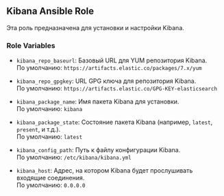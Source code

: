 ## Kibana Ansible Role

Эта роль предназначена для установки и настройки Kibana.

### Role Variables

- `kibana_repo_baseurl`: Базовый URL для YUM репозитория Kibana.  
  По умолчанию: `https://artifacts.elastic.co/packages/7.x/yum`

- `kibana_repo_gpgkey`: URL GPG ключа для репозитория Kibana.  
  По умолчанию: `https://artifacts.elastic.co/GPG-KEY-elasticsearch`

- `kibana_package_name`: Имя пакета Kibana для установки.  
  По умолчанию: `kibana`

- `kibana_package_state`: Состояние пакета Kibana (например, `latest`, `present`, и т.д.).  
  По умолчанию: `latest`

- `kibana_config_path`: Путь к файлу конфигурации Kibana.  
  По умолчанию: `/etc/kibana/kibana.yml`

- `kibana_host`: Адрес, на котором Kibana будет прослушивать входящие соединения.  
  По умолчанию: `0.0.0.0`
